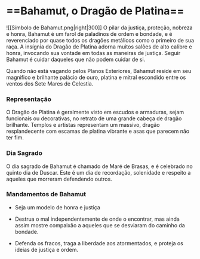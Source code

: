 # ==**Bahamut,** o Dragão de Platina==
![[Símbolo de Bahamut.png|right|300]]
O pilar da justiça, proteção, nobreza e honra, Bahamut é um farol de paladinos de ordem e bondade, e é reverenciado por quase todos os dragões metálicos como o primeiro de sua raça. A insígnia do Dragão de Platina adorna muitos salões de alto calibre e honra, invocando sua vontade em todas as maneiras de justiça. Seguir Bahamut é cuidar daqueles que não podem cuidar de si.

Quando não está vagando pelos Planos Exteriores, Bahamut reside em seu magnifico e brilhante palácio de ouro, platina e mitral escondido entre os ventos dos Sete Mares de Celestia.
### **Representação**
O Dragão de Platina é geralmente visto em escudos e armaduras, sejam funcionais ou decorativas, no retrato de uma grande cabeça de dragão brilhante. Templos e artistas representam um massivo, dragão resplandecente com escamas de platina vibrante e asas que parecem não ter fim.
### **Dia Sagrado**
O dia sagrado de Bahamut é chamado de Maré de Brasas, e é celebrado no quinto dia de Duscar. Este é um dia de recordação, solenidade e respeito a aqueles que morreram defendendo outros.
### **Mandamentos de Bahamut**
- Seja um modelo de honra e justiça

- Destrua o mal independentemente de onde o encontrar, mas ainda assim mostre compaixão a aqueles que se desviaram do caminho da bondade.

- Defenda os fracos, traga a liberdade aos atormentados, e proteja os ideias de justiça e ordem.